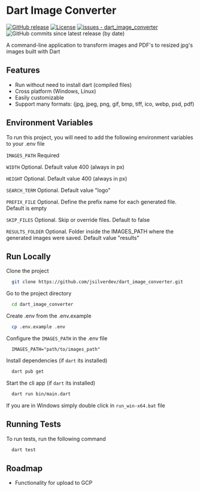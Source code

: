 # Dart Image Converter

[![GitHub release](https://img.shields.io/github/release/jsilverdev/dart_image_converter?include_prereleases=&sort=semver&color=blue)](https://github.com/jsilverdev/dart_image_converter/releases/)
[![License](https://img.shields.io/badge/License-MIT-blue)](#license)
[![issues - dart_image_converter](https://img.shields.io/github/issues/jsilverdev/dart_image_converter)](https://github.com/jsilverdev/dart_image_converter/issues)
![GitHub commits since latest release (by date)](https://img.shields.io/github/commits-since/jsilverdev/dart_image_converter/latest)

A command-line application to transform images and PDF's to resized jpg's images built with Dart

## Features

- Run without need to install dart (compiled files)
- Cross platform (Windows, Linux)
- Easily customizable
- Support many formats: (jpg, jpeg, png, gif, bmp, tiff, ico, webp, psd, pdf)

## Environment Variables

To run this project, you will need to add the following environment variables to your .env file

`IMAGES_PATH` Required

`WIDTH` Optional. Default value 400 (always in px)

`HEIGHT` Optional. Default value 400 (always in px)

`SEARCH_TERM` Optional. Default value "logo"

`PREFIX_FILE` Optional. Define the prefix name for each generated file. Default is empty

`SKIP_FILES` Optional. Skip or override files. Default to false

`RESULTS_FOLDER` Optional. Folder inside the IMAGES_PATH where the generated images were saved. Default value "results"

## Run Locally

Clone the project

```bash
  git clone https://github.com/jsilverdev/dart_image_converter.git
```

Go to the project directory

```bash
  cd dart_image_converter
```

Create .env from the .env.example

```bash
  cp .env.example .env
```

Configure the `IMAGES_PATH` in the .env file

```dotenv
  IMAGES_PATH="path/to/images_path"
```

Install dependencies (if `dart` its installed)

```bash
  dart pub get
```

Start the cli app (if `dart` its installed)

```bash
  dart run bin/main.dart
```

If you are in Windows simply double click in `run_win-x64.bat` file

## Running Tests

To run tests, run the following command

```bash
  dart test
```

## Roadmap

- Functionality for upload to GCP